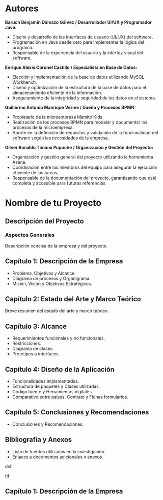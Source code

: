 # Autores

**Baruch Benjamin Dámazo Gálvez / Desarrollador UI/UX y Programador Java:**
- Diseño y desarrollo de las interfaces de usuario (UI/UX) del software.
- Programación en Java desde cero para implementar la lógica del programa.
- Responsable de la experiencia del usuario y la interfaz visual del software.

**Enrique Alexis Coronel Castillo / Especialista en Base de Datos:**
- Elección y implementación de la base de datos utilizando MySQL Workbench.
- Diseño y optimización de la estructura de la base de datos para el almacenamiento eficiente de la información.
- Aseguramiento de la integridad y seguridad de los datos en el sistema.

**Guillermo Antonio Manrique Verme / Dueño y Procesos BPMN:**
- Propietario de la microempresa Memito Kids.
- Realización de los procesos BPMN para modelar y documentar los procesos de la microempresa.
- Aporte en la definición de requisitos y validación de la funcionalidad del software según las necesidades de la empresa.

**Oliver Ronaldo Timana Pupuche / Organización y Gestión del Proyecto:**
- Organización y gestión general del proyecto utilizando la herramienta Asana.
- Coordinación entre los miembros del equipo para asegurar la ejecución eficiente de las tareas.
- Responsable de la documentación del proyecto, garantizando que esté completa y accesible para futuras referencias.

# Nombre de tu Proyecto

## Descripción del Proyecto

### Aspectos Generales
Descripción concisa de la empresa y del proyecto.

## Capítulo 1: Descripción de la Empresa
- Problema, Objetivos y Alcance.
- Diagrama de procesos y Organigrama.
- Misión, Visión y Objetivos Estratégicos.

## Capítulo 2: Estado del Arte y Marco Teórico
Breve resumen del estado del arte y marco teórico.

## Capítulo 3: Alcance
- Requerimientos funcionales y no funcionales.
- Restricciones.
- Diagrama de clases.
- Prototipos o interfaces.

## Capítulo 4: Diseño de la Aplicación
- Funcionalidades implementadas.
- Estructura de paquetes y Clases utilizadas.
- Código fuente y Herramientas digitales.
- Comparativo entre países, Contrato y Fichas formularios.

## Capítulo 5: Conclusiones y Recomendaciones
- Conclusiones y Recomendaciones.

## Bibliografía y Anexos
- Lista de fuentes utilizadas en la investigación.
- Enlaces a documentos adicionales o anexos.
































dsf













fd





## Capítulo 1: Descripción de la Empresa
